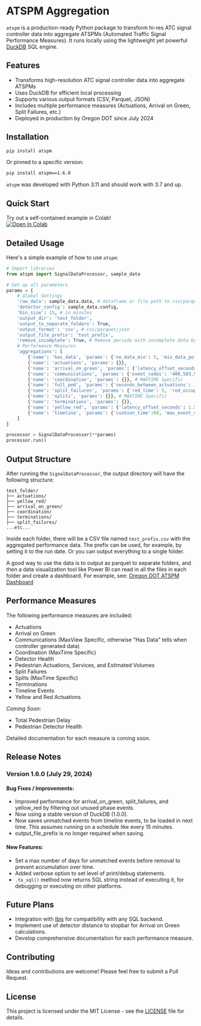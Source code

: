 # ATSPM Aggregation

`atspm` is a production-ready Python package to transform hi-res ATC signal controller data into aggregate ATSPMs (Automated Traffic Signal Performance Measures). It runs locally using the lightweight yet powerful [DuckDB](https://duckdb.org/) SQL engine.

## Features

- Transforms high-resolution ATC signal controller data into aggregate ATSPMs
- Uses DuckDB for efficient local processing
- Supports various output formats (CSV, Parquet, JSON)
- Includes multiple performance measures (Actuations, Arrival on Green, Split Failures, etc.)
- Deployed in production by Oregon DOT since July 2024

## Installation

```bash
pip install atspm
```
Or pinned to a specific version:
```bash
pip install atspm==1.6.0
```
`atspm` was developed with Python 3.11 and should work with 3.7 and up.

## Quick Start

Try out a self-contained example in Colab!<br>
[![Open In Colab](https://colab.research.google.com/assets/colab-badge.svg)](https://colab.research.google.com/drive/14SPXPjpwbBEPpjKBN5s4LoqtHWSllvip?usp=sharing)

## Detailed Usage

Here's a simple example of how to use `atspm`:

```python
# Import libraries
from atspm import SignalDataProcessor, sample_data

# Set up all parameters
params = {
    # Global Settings
    'raw_data': sample_data.data, # dataframe or file path to csv/parquet/json
    'detector_config': sample_data.config,
    'bin_size': 15, # in minutes
    'output_dir': 'test_folder',
    'output_to_separate_folders': True,
    'output_format': 'csv', # csv/parquet/json
    'output_file_prefix': 'test_prefix',
    'remove_incomplete': True, # Remove periods with incomplete data by joining to the has_data table
    # Performance Measures
    'aggregations': [
        {'name': 'has_data', 'params': {'no_data_min': 5, 'min_data_points': 3}}, # in minutes, ie remove bins with less than 3 rows every 5 minutes
        {'name': 'actuations', 'params': {}},
        {'name': 'arrival_on_green', 'params': {'latency_offset_seconds': 0}},
        {'name': 'communications', 'params': {'event_codes': '400,503,502'}}, # MAXVIEW Specific
        {'name': 'coordination', 'params': {}}, # MAXTIME Specific
        {'name': 'full_ped', 'params': {'seconds_between_actuations': 15, 'return_volumes':True}},
        {'name': 'split_failures', 'params': {'red_time': 5, 'red_occupancy_threshold': 0.80, 'green_occupancy_threshold': 0.70, 'by_approach': True}},
        {'name': 'splits', 'params': {}}, # MAXTIME Specific
        {'name': 'terminations', 'params': {}},
        {'name': 'yellow_red', 'params': {'latency_offset_seconds': 1.5, 'min_red_offset': -8}}, # min_red_offset is optional, it filters out actuations occuring -n seconds before start of red
        {'name': 'timeline', 'params': {'cushion_time':60, 'max_event_days': 14}},   
    ]
}

processor = SignalDataProcessor(**params)
processor.run()
```

## Output Structure

After running the `SignalDataProcessor`, the output directory will have the following structure:

```
test_folder/
├── actuations/
├── yellow_red/
├── arrival_on_green/
├── coordination/
├── terminations/
├── split_failures/
...etc...
```

Inside each folder, there will be a CSV file named `test_prefix.csv` with the aggregated performance data. The prefix can be used, for example, by setting it to the run date. Or you can output everything to a single folder.

A good way to use the data is to output as parquet to separate folders, and then a data visualization tool like Power BI can read in all the files in each folder and create a dashboard. For example, see: [Oregon DOT ATSPM Dashboard](https://app.powerbigov.us/view?r=eyJrIjoiNzhmNTUzNDItMzkzNi00YzZhLTkyYWQtYzM1OGExMDk3Zjk1IiwidCI6IjI4YjBkMDEzLTQ2YmMtNGE2NC04ZDg2LTFjOGEzMWNmNTkwZCJ9)

## Performance Measures

The following performance measures are included:

- Actuations
- Arrival on Green
- Communications (MaxView Specific, otherwise "Has Data" tells when controller generated data)
- Coordination (MaxTime Specific)
- Detector Health
- Pedestrian Actuations, Services, and Estimated Volumes
- Split Failures
- Splits (MaxTime Specific)
- Terminations
- Timeline Events
- Yellow and Red Actuations

*Coming Soon:*
- Total Pedestrian Delay
- Pedestrian Detector Health

Detailed documentation for each measure is coming soon.

## Release Notes

### Version 1.6.0 (July 29, 2024)

#### Bug Fixes / Improvements:
- Improved performance for arrival_on_green, split_failures, and yellow_red by filtering out unused phase events.
- Now using a stable version of DuckDB (1.0.0).
- Now saves unmatched events from timeline events, to be loaded in next time. This assumes running on a schedule like every 15 minutes.
- output_file_prefix is no longer required when saving.

#### New Features:
- Set a max number of days for unmatched events before removal to prevent accumulation over time.
- Added verbose option to set level of print/debug statements.
- `.to_sql()` method now returns SQL string instead of executing it, for debugging or executing on other platforms.

## Future Plans

- Integration with [Ibis](https://ibis-project.org/) for compatibility with any SQL backend.
- Implement use of detector distance to stopbar for Arrival on Green calculations.
- Develop comprehensive documentation for each performance measure.

## Contributing

Ideas and contributions are welcome! Please feel free to submit a Pull Request.

## License

This project is licensed under the MIT License - see the [LICENSE](LICENSE) file for details.
